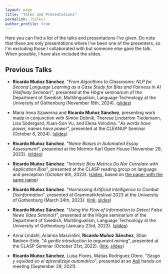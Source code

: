 ```yaml
---
layout: page
title: "Talks and Presentations"
permalink: /talks/
author_profile: true
---
```


Here you can find a list of the talks and presentations I've given.
Do note that these are only presentations where I've been one of the presenters, so I'm excluding those I collaborated with but someone else gave the talk.
When possible, I have also included the slides.


<!--
## Upcoming Talks
-->

## Previous Talks

- **Ricardo Muñoz Sánchez**. "_From Algorithms to Classrooms: NLP for Second Language Learning as a Case Study for Bias and Fairness in AI (Halfway Seminar)_", presented at the Högre seminarium of the Department of Swedish, Multilingualism, Language Technology at the University of Gothenburg (November 18th, 2024). ([slides](https://gist.github.com/rimusa/d92f6eaa18f06edbe91a05bb00027b04/raw/c96a181882d72e6f90afabf402ccc49715dcbad6/2024_MidSeminar.pdf))

- Maria Irena Szawerna and **Ricardo Muñoz Sánchez**, presenting work made in conjunction with Simon Dobnik, Therese Lindström Tiedemann, Lisa Södergard, Xuan-Son Vu, and Elena Volodina. "_As words have power, names have power_", presented at the CLEANUP Seminar (October 8, 2024). ([slides](https://gist.github.com/rimusa/d92f6eaa18f06edbe91a05bb00027b04/raw/c96a181882d72e6f90afabf402ccc49715dcbad6/2024_cleanup_seminar.pdf))

- **Ricardo Muñoz Sánchez**. "_Name Biases in Automated Essay Assessment_", presented at the Mormor Karl Open House (November 29, 2023). ([slides](https://gist.github.com/rimusa/d92f6eaa18f06edbe91a05bb00027b04/raw/c96a181882d72e6f90afabf402ccc49715dcbad6/2023_mormorkarl.pdf))

- **Ricardo Muñoz Sánchez**. "_Intrinsic Bias Metrics Do Not Correlate with Application Bias_", presented at the CLASP reading group on language and perception (October 6th, 2023). ([slides](https://gist.github.com/rimusa/d92f6eaa18f06edbe91a05bb00027b04/raw/c96a181882d72e6f90afabf402ccc49715dcbad6/2023_10_laprom_reading_group.pdf), based on [the paper with the same name](https://aclanthology.org/2021.acl-long.150/))

- **Ricardo Muñoz Sánchez**. "_Harnessing Artificial Intelligence to Combat Disinformation_", presented at Grammatikfestival 2023 at the University of Gothenburg (March 24th, 2023). ([link](https://www.gu.se/evenemang/grammatikfestivalen-2023-sant-och-osant-i-sprak-och-grammatik), [slides](https://gist.github.com/rimusa/d92f6eaa18f06edbe91a05bb00027b04/raw/c96a181882d72e6f90afabf402ccc49715dcbad6/2023_grammatikfestival.pdf))

- **Ricardo Muñoz Sánchez**. "_Using the Flow of Information to Detect False News (Idea Seminar)_", presented at the Högre seminarium of the Department of Swedish, Multilingualism, Language Technology at the University of Gothenburg (January 23rd, 2023). ([slides](https://gist.github.com/rimusa/d92f6eaa18f06edbe91a05bb00027b04/raw/c96a181882d72e6f90afabf402ccc49715dcbad6/2023_idea_seminar.pdf))

- Anna Lindahl, Arianna Masciolini, **Ricardo Muñoz Sánchez**, Stian Rødven-Eide. "_A gentle introduction to argument mining_", presented at the CLASP Seminar (October 21st, 2022). ([link](https://gu-clasp.github.io/events/seminars/2022-10-21/), [slides](https://gist.github.com/rimusa/d92f6eaa18f06edbe91a05bb00027b04/raw/c96a181882d72e6f90afabf402ccc49715dcbad6/2022_clasp_seminar.pdf))

- **Ricardo Muñoz Sánchez**, Luisa Flores, Matias Rodriguez Otero. "_Sesgo y equidad en el aprendizaje automático_", presented at an [Apli](../curriculum/work#apli) hands-on meeting (September 29, 2021).